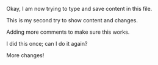 Okay, I am now trying to type and save content in this file.

This is my second try to show content and changes.

Adding more comments to make sure this works.

I did this once; can I do it again?

More changes!